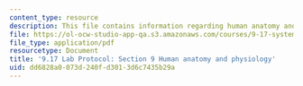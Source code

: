 ```yaml
---
content_type: resource
description: This file contains information regarding human anatomy and physiology.
file: https://ol-ocw-studio-app-qa.s3.amazonaws.com/courses/9-17-systems-neuroscience-lab-spring-2013/dd6828a0073d240fd3013d6c7435b29a_MIT9_17S13_Chapter9.pdf
file_type: application/pdf
resourcetype: Document
title: '9.17 Lab Protocol: Section 9 Human anatomy and physiology'
uid: dd6828a0-073d-240f-d301-3d6c7435b29a
---
```

